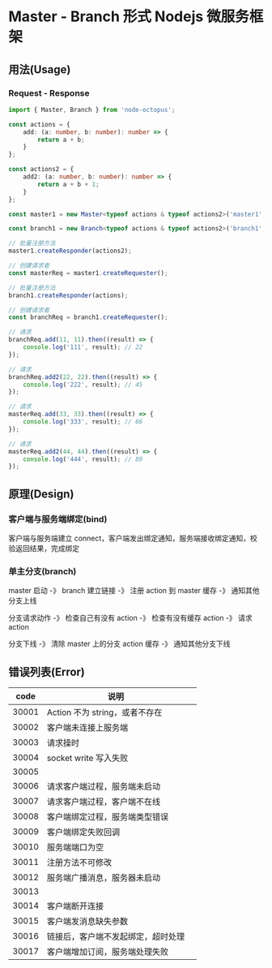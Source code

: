 # Master - Branch 形式 Nodejs 微服务框架

## 用法(Usage)

### Request - Response

```ts
import { Master, Branch } from 'node-octopus';

const actions = {
    add: (a: number, b: number): number => {
        return a + b;
    }
};

const actions2 = {
    add2: (a: number, b: number): number => {
        return a + b + 1;
    }
};

const master1 = new Master<typeof actions & typeof actions2>('master1', { port: 3010 });

const branch1 = new Branch<typeof actions & typeof actions2>('branch1', { port: 3010, master: 'master1' });

// 批量注册方法
master1.createResponder(actions2);

// 创建请求者
const masterReq = master1.createRequester();

// 批量注册方法
branch1.createResponder(actions);

// 创建请求者
const branchReq = branch1.createRequester();

// 请求
branchReq.add(11, 11).then((result) => {
    console.log('111', result); // 22
});

// 请求
branchReq.add2(22, 22).then((result) => {
    console.log('222', result); // 45
});

// 请求
masterReq.add(33, 33).then((result) => {
    console.log('333', result); // 66
});

// 请求
masterReq.add2(44, 44).then((result) => {
    console.log('444', result); // 89
});
```

## 原理(Design)

### 客户端与服务端绑定(bind)

客户端与服务端建立 connect，客户端发出绑定通知，服务端接收绑定通知，校验返回结果，完成绑定

### 单主分支(branch)

master 启动 -》 branch 建立链接 -》 注册 action 到 master 缓存 -》 通知其他分支上线

分支请求动作 -》 检查自己有没有 action -》 检查有没有缓存 action -》 请求 action

分支下线 -》 清除 master 上的分支 action 缓存 -》 通知其他分支下线

## 错误列表(Error)

| code  | 说明                               |     |
| ----- | ---------------------------------- | --- |
| 30001 | Action 不为 string，或者不存在     |     |
| 30002 | 客户端未连接上服务端               |     |
| 30003 | 请求操时                           |     |
| 30004 | socket write 写入失败              |     |
| 30005 |                                    |     |
| 30006 | 请求客户端过程，服务端未启动       |     |
| 30007 | 请求客户端过程，客户端不在线       |     |
| 30008 | 客户端绑定过程，服务端类型错误     |     |
| 30009 | 客户端绑定失败回调                 |     |
| 30010 | 服务端端口为空                     |     |
| 30011 | 注册方法不可修改                   |     |
| 30012 | 服务端广播消息，服务器未启动       |     |
| 30013 |                                    |     |
| 30014 | 客户端断开连接                     |     |
| 30015 | 客户端发消息缺失参数               |     |
| 30016 | 链接后，客户端不发起绑定，超时处理 |     |
| 30017 | 客户端增加订阅，服务端处理失败     |     |
